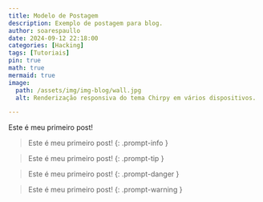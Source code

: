 ```yaml
---
title: Modelo de Postagem
description: Exemplo de postagem para blog.
author: soarespaullo
date: 2024-09-12 22:18:00
categories: [Hacking]
tags: [Tutoriais]
pin: true
math: true
mermaid: true
image:
  path: /assets/img/img-blog/wall.jpg
  alt: Renderização responsiva do tema Chirpy em vários dispositivos.

---
```


Este é meu primeiro post!



> Este é meu primeiro post!
{: .prompt-info }

> Este é meu primeiro post!
{: .prompt-tip }

> Este é meu primeiro post!
{: .prompt-danger }

> Este é meu primeiro post!
{: .prompt-warning }


